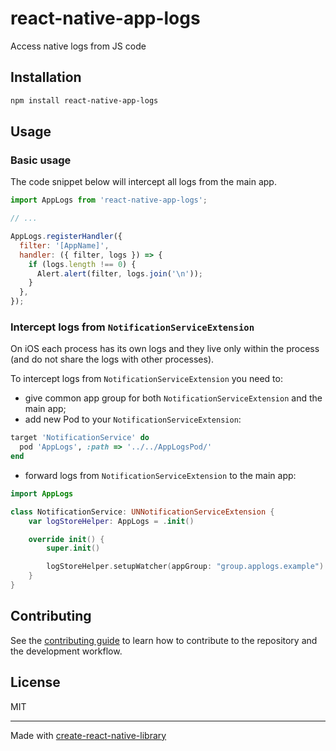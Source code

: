 # react-native-app-logs

Access native logs from JS code

## Installation

```sh
npm install react-native-app-logs
```

## Usage

### Basic usage

The code snippet below will intercept all logs from the main app.

```js
import AppLogs from 'react-native-app-logs';

// ...

AppLogs.registerHandler({
  filter: '[AppName]',
  handler: ({ filter, logs }) => {
    if (logs.length !== 0) {
      Alert.alert(filter, logs.join('\n'));
    }
  },
});
```

### Intercept logs from `NotificationServiceExtension`

On iOS each process has its own logs and they live only within the process (and do not share the logs with other processes).

To intercept logs from `NotificationServiceExtension` you need to:

- give common app group for both `NotificationServiceExtension` and the main app;
- add new Pod to your `NotificationServiceExtension`:

```rb
target 'NotificationService' do
  pod 'AppLogs', :path => '../../AppLogsPod/'
end
```

- forward logs from `NotificationServiceExtension` to the main app:

```swift
import AppLogs

class NotificationService: UNNotificationServiceExtension {
    var logStoreHelper: AppLogs = .init()

    override init() {
        super.init()

        logStoreHelper.setupWatcher(appGroup: "group.applogs.example")
    }
}
```

## Contributing

See the [contributing guide](CONTRIBUTING.md) to learn how to contribute to the repository and the development workflow.

## License

MIT

---

Made with [create-react-native-library](https://github.com/callstack/react-native-builder-bob)

